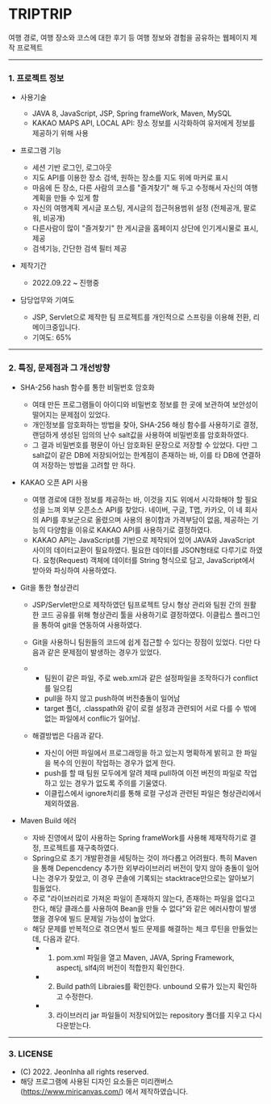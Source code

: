 # TRIPTRIP
여행 경로, 여행 장소와 코스에 대한 후기 등 여행 정보와 경험을 공유하는 웹페이지 제작 프로젝트
***
### 1. 프로젝트 정보
  
  - 사용기술
    - JAVA 8, JavaScript, JSP, Spring frameWork, Maven, MySQL
    - KAKAO MAPS API, LOCAL API: 장소 정보를 시각화하여 유저에게 정보를 제공하기 위해 사용

  - 프로그램 기능
    - 세션 기반 로그인, 로그아웃 
    - 지도 API를 이용한 장소 검색, 원하는 장소를 지도 위에 마커로 표시
    - 마음에 든 장소, 다른 사람의 코스를 "즐겨찾기" 해 두고 수정해서 자신의 여행 계획을 만들 수 있게 함
    - 자신의 여행계획 게시글 포스팅, 게시글의 접근허용범위 설정 (전체공개, 팔로워, 비공개)
    - 다른사람이 많이 "즐겨찾기" 한 게시글을 홈페이지 상단에 인기게시물로 표시, 제공
    - 검색기능, 간단한 검색 필터 제공
 
- 제작기간
  - 2022.09.22 ~ 진행중

- 담당업무와 기여도
  - JSP, Servlet으로 제작한 팀 프로젝트를 개인적으로 스프링을 이용해 전환, 리메이크중입니다.
  - 기여도: 65%

***

### 2. 특징, 문제점과 그 개선방향

- SHA-256 hash 함수를 통한 비밀번호 암호화
  - 여태 만든 프로그램들이 아이디와 비밀번호 정보를 한 곳에 보관하여 보안성이 떨어지는 문제점이 있었다.
  - 개인정보를 암호화하는 방법을 찾아, SHA-256 해싱 함수를 사용하기로 결정, 랜덤하게 생성된 임의의 난수 salt값을 사용하여 비밀번호를 암호화하였다.
  - 그 결과 비밀번호를 평문이 아닌 암호화된 문장으로 저장할 수 있었다. 다만 그 salt값이 같은 DB에 저장되어있는 한계점이 존재하는 바, 이를 타 DB에 연결하여 저장하는 방법을 고려할 만 하다.

- KAKAO 오픈 API 사용
  - 여행 경로에 대한 정보를 제공하는 바, 이것을 지도 위에서 시각화해야 할 필요성을 느껴 외부 오픈소스 API를 찾았다. 네이버, 구글, T맵, 카카오, 이 네 회사의 API를 후보군으로 올렸으며 사용의 용이함과 가격부담이 없음, 제공하는 기능의 다양함을 이유로 KAKAO API를 사용하기로 결정하였다.
  - KAKAO API는 JavaScript를 기반으로 제작되어 있어 JAVA와 JavaScript 사이의 데이터교환이 필요하였다. 필요한 데이터를 JSON형태로 다루기로 하였다. 요청(Request) 객체에 데이터를 String 형식으로 담고, JavaScript에서 받아와 파싱하여 사용하였다.
  
- Git을 통한 형상관리
  - JSP/Servlet만으로 제작하였던 팀프로젝트 당시 형상 관리와 팀원 간의 원활한 코드 공유를 위해 형상관리 툴을 사용하기로 결정하였다. 이클립스 플러그인을 통하여 git을 연동하여 사용하였다.
  - Git을 사용하니 팀원들의 코드에 쉽게 접근할 수 있다는 장점이 있었다. 다만 다음과 같은 문제점이 발생하는 경우가 있었다.
  - 
    - 팀원이 같은 파일, 주로 web.xml과 같은 설정파일을 조작하다가 conflict를 일으킴
    - pull을 하지 않고 push하여 버전충돌이 일어남
    - target 폴더, .classpath와 같이 로컬 설정과 관련되어 서로 다를 수 밖에 없는 파일에서 conflic가 일어남.
    
  - 해결방법은 다음과 같다.
    - 자신이 어떤 파일에서 프로그래밍을 하고 있는지 명확하게 밝히고 한 파일을 복수의 인원이 작업하는 경우가 없게 한다.
    - push를 할 때 팀원 모두에게 알려 제때 pull하여 이전 버전의 파일로 작업하고 있는 경우가 없도록 주의를 기울였다.
    - 이클립스에서 ignore처리를 통해 로컬 구성과 관련된 파일은 형상관리에서 제외하였음.
    
- Maven Build 에러
  - 자바 진영에서 많이 사용하는 Spring frameWork를 사용해 제재작하기로 결정, 프로젝트를 재구축하였다.
  - Spring으로 초기 개발환경을 세팅하는 것이 까다롭고 어려웠다. 특히 Maven을 통해 Depencdency 추가한 외부라이브러리 버전이 맞지 않아 충돌이 일어나는 경우가 잦았고, 이 경우 콘솔에 기록되는 stacktrace만으로는 알아보기 힘들었다.
  - 주로 "라이브러리로 가져온 파일이 존재하지 않는다, 존재하는 파일을 없다고 한다, 해당 클래스를 사용하여 Bean을 만들 수 없다"와 같은 에러사항이 발생했을 경우에 빌드 문제일 가능성이 높았다.
  - 해당 문제를 반복적으로 겪으면서 빌드 문제를 해결하는 체크 루틴을 만들었는데, 다음과 같다.
    - 1. pom.xml 파일을 열고 Maven, JAVA, Spring Framework, aspectj, slf4j의 버전이 적합한지 확인한다.
    - 2. Build path의 Libraies를 확인한다. unbound 오류가 있는지 확인하고 수정한다.
    - 3. 라이브러리 jar 파일들이 저장되어있는 repository 폴더를 지우고 다시 다운받는다. 

***

### 3. LICENSE
- (C) 2022. JeonInha all rights reserved.
- 해당 프로그램에 사용된 디자인 요소들은 미리캔버스(https://www.miricanvas.com/) 에서 제작하였습니다.
